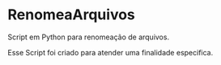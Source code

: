 # RenomeaArquivos
Script em Python para renomeação de arquivos.

Esse Script foi criado para atender uma finalidade especifica.
